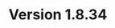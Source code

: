 ---
title: "Version 1.8.34"

version_number: "1.8.34"
version_code: "1834"
release_date: "2023-05-21"

packages:
  - type: mybb
    formats:
      - type: zip
        filesize: "2.2 MB"
        checksums:
          - type: md5
            value: 6e44c1e531b4e63cf70d1b329f1ea97c
          - type: sha1
            value: 2969b4ad9f92fb9a8795d15546974c84c8e87b49
          - type: sha256
            value: eb912592d84d7649eefac9f6a75036347d04bd2d8f6042953aee0027f7a2023e
          - type: sha512
            value: a58516eccb6eec96a8129e71750cd5b96b2c5e8d60e55a7dbfb6d881ec31c9a134a57fe559faf226f346dafc58a61e947f25a39ed2520e3fb80b369d96222add
        locations:
          - name: resources.mybb.com/downloads/
          - name: github.com/mybb/mybb/releases/

  - type: changed_files
    formats:
      - type: zip
        filesize: "0.7 MB"
        checksums:
          - type: md5
            value: 12b1758d41cf2f792602c153c4b4b6c2
          - type: sha1
            value: 136fa522c356cfe68b069d2e7b314f8d33b8121e
          - type: sha256
            value: 3198b06dc55118eb9fe53d834a160a5ab438d53ec9b86f04803728d1f3c5702f
          - type: sha512
            value: e2a89928ff67a58e6ce0437683413ebf09d616eba7c8b0171aee39718c1e595485ada2ef1e7a545114da8ae85bfa7186e33cadf7ff84b2014f13b92b09d52529
        locations:
          - name: resources.mybb.com/downloads/
          - name: github.com/mybb/mybb/releases/


changed_language_files_number: "2"
upgrade_script_required: true
resolved_issues_number: "13"
resolved_issues_link: "https://github.com/mybb/mybb/issues?q=is%3Aissue+is%3Aclosed+label%3As%3Aresolved+-label%3Adev-branch+milestone%3A1.8.34"

resolved_security_issues:
  - description: "User CP email persistent XSS"
    severity: "low"
    cve_id: "CVE-2023-28467"
    cwe_id: "CWE-79"
    cwe_name: "Cross-site Scripting"
    cwe_type: "persistent"
    cvss_score: "CVSS:3.1/AV:N/AC:L/PR:L/UI:R/S:C/C:L/I:L/A:L"
    reported_by:
      - name: "Ahmet Altuntaş"
    references:
      - url: https://github.com/mybb/mybb/security/advisories/GHSA-3q8x-9fh2-v646
        title: "Advisory: User CP email persistent XSS"
        type: advisory

changed_files:
  - admin:
    - modules:
      - config:
        - languages.php
        - settings.php
      - forum:
        - attachments.php
      - tools:
        - cache.php
        - modlog.php
        - system_health.php
      - user:
        - groups.php
  - archive:
    - global.php
  - inc:
    - cachehandlers:
      - apc.php
      - eaccelerator.php
      - redis.php
    - datahandlers:
      - login.php
      - post.php
      - warnings.php
    - languages:
      - english:
        - admin:
          - tools_spamlog.lang.php
          - tools_system_health.lang.php
      - english.php
    - mailhandlers:
      - smtp.php
    - class_core.php
    - class_datacache.php
    - class_error.php
    - class_language.php
    - class_moderation.php
    - class_parser.php
    - db_mysql.php
    - db_mysqli.php
    - functions.php
    - functions_forumlist.php
    - functions_modcp.php
    - functions_search.php
    - functions_upload.php
    - functions_user.php
  - install:
    - resources:
      - mybb_theme.xml
      - upgrade57.php
  - editpost.php
  - forumdisplay.php
  - member.php
  - misc.php
  - modcp.php
  - moderation.php
  - newreply.php
  - newthread.php
  - polls.php
  - private.php
  - reputation.php
  - search.php
  - showteam.php
  - showthread.php
  - usercp.php
  - warnings.php

changed_templates:
  - misc_smilies_popup
  - modcp_ipsearch_results_information

---